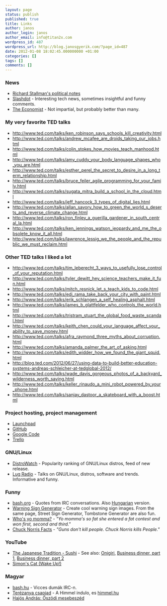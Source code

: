 ```yaml
---
layout: page
status: publish
published: true
title: Links
author: janos
author_login: janos
author_email: info@titan2x.com
wordpress_id: 487
wordpress_url: http://blog.janosgyerik.com/?page_id=487
date: 2012-01-08 18:02:45.000000000 +01:00
categories: []
tags: []
comments: []
---
```

<h3>News</h3>

<ul>
	<li><a href="http://stallman.org/archives/polnotes.html">Richard Stallman's political notes</a></li>
	<li><a href="http://slashdot.org/">Slashdot</a> - Interesting tech news, sometimes insightful and funny comments.</li>
	<li><a href="http://www.economist.com/">The Economist</a> - Not impartial, but probably better than many.</li>
</ul>
<h3>My very favorite TED talks</h3>
<ul>
	<li><a href="http://www.ted.com/talks/ken_robinson_says_schools_kill_creativity.html">http://www.ted.com/talks/ken_robinson_says_schools_kill_creativity.html</a></li>
	<li><a href="http://www.ted.com/talks/andrew_mcafee_are_droids_taking_our_jobs.html">http://www.ted.com/talks/andrew_mcafee_are_droids_taking_our_jobs.html</a></li>
	<li><a href="http://www.ted.com/talks/ken_robinson_says_schools_kill_creativity.html">http://www.ted.com/talks/colin_stokes_how_movies_teach_manhood.html</a></li>
	<li><a href="http://www.ted.com/talks/amy_cuddy_your_body_language_shapes_who_you_are.html">http://www.ted.com/talks/amy_cuddy_your_body_language_shapes_who_you_are.html</a></li>
	<li><a href="http://www.ted.com/talks/esther_perel_the_secret_to_desire_in_a_long_term_relationship.html">http://www.ted.com/talks/esther_perel_the_secret_to_desire_in_a_long_term_relationship.html</a></li>
	<li><a href="http://www.ted.com/talks/bruce_feiler_agile_programming_for_your_family.html">http://www.ted.com/talks/bruce_feiler_agile_programming_for_your_family.html</a></li>
	<li><a href="http://www.ted.com/talks/sugata_mitra_build_a_school_in_the_cloud.html">http://www.ted.com/talks/sugata_mitra_build_a_school_in_the_cloud.html</a></li>
	<li><a href="http://www.ted.com/talks/jeff_hancock_3_types_of_digital_lies.html">http://www.ted.com/talks/jeff_hancock_3_types_of_digital_lies.html</a></li>
	<li><a href="http://www.ted.com/talks/allan_savory_how_to_green_the_world_s_deserts_and_reverse_climate_change.html">http://www.ted.com/talks/allan_savory_how_to_green_the_world_s_deserts_and_reverse_climate_change.html</a></li>
	<li><a href="http://www.ted.com/talks/ron_finley_a_guerilla_gardener_in_south_central_la.html">http://www.ted.com/talks/ron_finley_a_guerilla_gardener_in_south_central_la.html</a></li>
	<li><a href="http://www.ted.com/talks/ken_jennings_watson_jeopardy_and_me_the_obsolete_know_it_all.html">http://www.ted.com/talks/ken_jennings_watson_jeopardy_and_me_the_obsolete_know_it_all.html</a></li>
	<li><a href="http://www.ted.com/talks/lawrence_lessig_we_the_people_and_the_republic_we_must_reclaim.html">http://www.ted.com/talks/lawrence_lessig_we_the_people_and_the_republic_we_must_reclaim.html</a></li>
</ul>
<h3>Other TED talks I liked a lot</h3>
<ul>
	<li><a href="http://www.ted.com/talks/tim_leberecht_3_ways_to_usefully_lose_control_of_your_reputation.html">http://www.ted.com/talks/tim_leberecht_3_ways_to_usefully_lose_control_of_your_reputation.html</a></li>
	<li><a href="http://www.ted.com/talks/tyler_dewitt_hey_science_teachers_make_it_fun.html">http://www.ted.com/talks/tyler_dewitt_hey_science_teachers_make_it_fun.html</a></li>
	<li><a href="http://www.ted.com/talks/mitch_resnick_let_s_teach_kids_to_code.html">http://www.ted.com/talks/mitch_resnick_let_s_teach_kids_to_code.html</a></li>
	<li><a href="http://www.ted.com/talks/edi_rama_take_back_your_city_with_paint.html">http://www.ted.com/talks/edi_rama_take_back_your_city_with_paint.html</a></li>
	<li><a href="http://www.ted.com/talks/erik_schlangen_a_self_healing_asphalt.html">http://www.ted.com/talks/erik_schlangen_a_self_healing_asphalt.html</a></li>
	<li><a href="http://www.ted.com/talks/james_b_glattfelder_who_controls_the_world.html">http://www.ted.com/talks/james_b_glattfelder_who_controls_the_world.html</a></li>
	<li><a href="http://www.ted.com/talks/tristram_stuart_the_global_food_waste_scandal.html">http://www.ted.com/talks/tristram_stuart_the_global_food_waste_scandal.html</a></li>
	<li><a href="http://www.ted.com/talks/keith_chen_could_your_language_affect_your_ability_to_save_money.html">http://www.ted.com/talks/keith_chen_could_your_language_affect_your_ability_to_save_money.html</a></li>
	<li><a href="http://www.ted.com/talks/afra_raymond_three_myths_about_corruption.html">http://www.ted.com/talks/afra_raymond_three_myths_about_corruption.html</a></li>
	<li><a href="http://www.ted.com/talks/amanda_palmer_the_art_of_asking.html">http://www.ted.com/talks/amanda_palmer_the_art_of_asking.html</a></li>
	<li><a href="http://www.ted.com/talks/edith_widder_how_we_found_the_giant_squid.html">http://www.ted.com/talks/edith_widder_how_we_found_the_giant_squid.html</a></li>
	<li><a href="http://blog.ted.com/2012/06/27/using-data-to-build-better-education-systems-andreas-schleicher-at-tedglobal-2012/">http://blog.ted.com/2012/06/27/using-data-to-build-better-education-systems-andreas-schleicher-at-tedglobal-2012/</a></li>
	<li><a href="http://www.ted.com/talks/wade_davis_gorgeous_photos_of_a_backyard_wilderness_worth_saving.html">http://www.ted.com/talks/wade_davis_gorgeous_photos_of_a_backyard_wilderness_worth_saving.html</a></li>
	<li><a href="http://www.ted.com/talks/keller_rinaudo_a_mini_robot_powered_by_your_phone.html">http://www.ted.com/talks/keller_rinaudo_a_mini_robot_powered_by_your_phone.html</a></li>
	<li><a href="http://www.ted.com/talks/sanjay_dastoor_a_skateboard_with_a_boost.html">http://www.ted.com/talks/sanjay_dastoor_a_skateboard_with_a_boost.html</a></li>
</ul>

<h3>Project hosting, project management</h3>

<ul>
	<li><a href="http://launchpad.net/">Launchpad</a></li>
	<li><a href="https://github.com/">GitHub</a></li>
	<li><a href="http://code.google.com/">Google Code</a></li>
	<li><a href="http://trello.com">Trello</a></li>
</ul>

<h3>GNU/Linux</h3>

<ul>
	<li><a href="http://distrowatch.com/">DistroWatch</a> - Popularity ranking of GNU/Linux distros, feed of new release.</li>
	<li><a href="http://www.lugradio.org/">Lug Radio</a> - Talks on GNU/Linux, distros, software and trends. Informative and funny.</li>
</ul>

<h3>Funny</h3>

<ul>
	<li><a href="http://bash.org/?top">bash.org</a> - Quotes from IRC conversations. Also <a href="http://bash.hu/top100">Hungarian</a> version.</li>
	<li><a href="http://www.warningsigngenerator.com/">Warning Sign Generator</a> - Create cool warning sign images. From the same page, Street Sign Generator, Tombstone Generator are also fun.</li>
	<li><a href="http://www.mommajoke.com/Default.htm">Who's yo momma?</a> - <em>"Yo momma's so fat she entered a fat contest and won first, second and third."</em></li>
	<li><a href="http://www.chucknorrisfacts.com/">Chuck Norris Facts</a> - <em>"Guns don't kill people. Chuck Norris kills People."</em></li>
</ul>

<h3>YouTube</h3>

<ul>
	<li><a href="http://www.youtube.com/watch?v=0b75cl4-qRE">The Japanese Tradition - Sushi</a> - See also: <a href="http://www.youtube.com/watch?v=CJZuQvmSR2k">Onigiri</a>, <a href="http://www.youtube.com/watch?v=x88Ya2J3QKw">Business dinner, part 1</a>, <a href="http://www.youtube.com/watch?v=rwT2s4lavvU">Business dinner, part 2</a></li>
	<li><a href="http://www.youtube.com/watch?v=w0ffwDYo00Q">Simon's Cat (Wake Up!)</a></li>
</ul>

<h3>Magyar</h3>

<ul>
	<li><a href="http://bash.hu/top100">bash.hu</a> - Vicces dumák IRC-n.</li>
	<li><a href="http://youtube.com/watch?v=Qir9s1dpN6g">Terézanya csapjad</a> - A Himmel indulo, es <a href="http://himmel.hu/">himmel.hu</a></li>
	<li><a href="http://www.youtube.com/watch?v=Y25IbBdFTLM">Hajós András: Õszödi mesebeszéd</a></li>
</ul>

